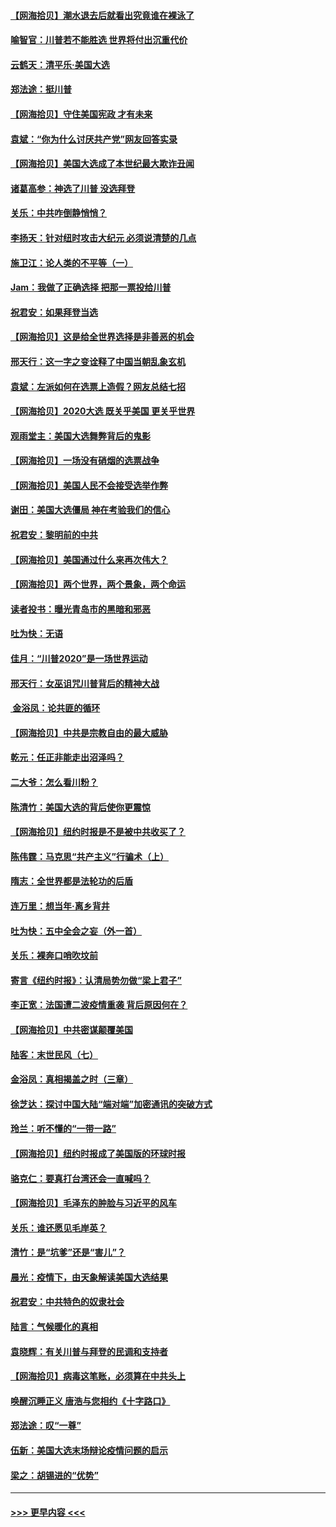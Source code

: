 #### [【网海拾贝】潮水退去后就看出究竟谁在裸泳了](../pages/nsc993/n12543321.md?t=11121351) 
#### [喻智官：川普若不能胜选 世界将付出沉重代价](../pages/nsc993/n12541352.md?t=11121351) 
#### [云鹤天：清平乐‧美国大选](../pages/nsc993/n12540916.md?t=11121351) 
#### [郑法途：挺川普](../pages/nsc993/n12540898.md?t=11121351) 
#### [【网海拾贝】守住美国宪政 才有未来](../pages/nsc993/n12540423.md?t=11121351) 
#### [袁斌：“你为什么讨厌共产党”网友回答实录](../pages/nsc993/n12540208.md?t=11121351) 
#### [【网海拾贝】美国大选成了本世纪最大欺诈丑闻](../pages/nsc993/n12538029.md?t=11121351) 
#### [诸葛高参：神选了川普 没选拜登](../pages/nsc993/n12537664.md?t=11121351) 
#### [关乐：中共咋倒静悄悄？](../pages/nsc993/n12537615.md?t=11121351) 
#### [李扬天：针对纽时攻击大纪元 必须说清楚的几点](../pages/nsc993/n12536001.md?t=11121351) 
#### [施卫江：论人类的不平等（一）](../pages/nsc993/n12535700.md?t=11121351) 
#### [Jam：我做了正确选择 把那一票投给川普](../pages/nsc993/n12535743.md?t=11121351) 
#### [祝君安：如果拜登当选](../pages/nsc993/n12535726.md?t=11121351) 
#### [【网海拾贝】这是给全世界选择是非善恶的机会](../pages/nsc993/n12535061.md?t=11121351) 
#### [邢天行：这一字之变诠释了中国当朝乱象玄机](../pages/nsc993/n12533446.md?t=11121351) 
#### [袁斌：左派如何在选票上造假？网友总结七招](../pages/nsc993/n12533180.md?t=11121351) 
#### [【网海拾贝】2020大选 既关乎美国 更关乎世界](../pages/nsc993/n12533161.md?t=11121351) 
#### [观雨堂主：美国大选舞弊背后的鬼影](../pages/nsc993/n12533153.md?t=11121351) 
#### [【网海拾贝】一场没有硝烟的选票战争](../pages/nsc993/n12531883.md?t=11121351) 
#### [【网海拾贝】美国人民不会接受选举作弊](../pages/nsc993/n12528850.md?t=11121351) 
#### [谢田：美国大选僵局 神在考验我们的信心](../pages/nsc993/n12527932.md?t=11121351) 
#### [祝君安：黎明前的中共](../pages/nsc993/n12524071.md?t=11121351) 
#### [【网海拾贝】美国通过什么来再次伟大？](../pages/nsc993/n12523844.md?t=11121351) 
#### [【网海拾贝】两个世界，两个景象，两个命运](../pages/nsc993/n12521419.md?t=11121351) 
#### [读者投书：曝光青岛市的黑暗和邪恶](../pages/nsc993/n12520988.md?t=11121351) 
#### [吐为快：无语](../pages/nsc993/n12518588.md?t=11121351) 
#### [佳月：“川普2020”是一场世界运动](../pages/nsc993/n12518581.md?t=11121351) 
#### [邢天行：女巫诅咒川普背后的精神大战](../pages/nsc993/n12517257.md?t=11121351) 
#### [ 金浴凤：论共匪的循环](../pages/nsc993/n12517133.md?t=11121351) 
#### [【网海拾贝】中共是宗教自由的最大威胁](../pages/nsc993/n12516879.md?t=11121351) 
#### [乾元：任正非能走出沼泽吗？](../pages/nsc993/n12515831.md?t=11121351) 
#### [二大爷：怎么看川粉？](../pages/nsc993/n12515820.md?t=11121351) 
#### [陈清竹：美国大选的背后使你更震惊](../pages/nsc993/n12515589.md?t=11121351) 
#### [【网海拾贝】纽约时报是不是被中共收买了？](../pages/nsc993/n12515122.md?t=11121351) 
#### [陈伟霆：马克思“共产主义”行骗术（上）](../pages/nsc993/n12510217.md?t=11121351) 
#### [隋志：全世界都是法轮功的后盾](../pages/nsc993/n12510636.md?t=11121351) 
#### [连万里：想当年‧离乡背井](../pages/nsc993/n12510623.md?t=11121351) 
#### [吐为快：五中全会之妄（外一首）](../pages/nsc993/n12510470.md?t=11121351) 
#### [关乐：裸奔口哨吹坟前](../pages/nsc993/n12510403.md?t=11121351) 
#### [寄言《纽约时报》：认清局势勿做“梁上君子”](../pages/nsc993/n12510042.md?t=11121351) 
#### [李正宽：法国遭二波疫情重袭 背后原因何在？](../pages/nsc993/n12509971.md?t=11121351) 
#### [【网海拾贝】中共密谋颠覆美国](../pages/nsc993/n12509816.md?t=11121351) 
#### [陆客：末世民风（七）](../pages/nsc993/n12507822.md?t=11121351) 
#### [金浴凤：真相揭盖之时（三章）](../pages/nsc993/n12507804.md?t=11121351) 
#### [徐芝达：探讨中国大陆“端对端”加密通讯的突破方式](../pages/nsc993/n12507682.md?t=11121351) 
#### [玲兰：听不懂的“一带一路”](../pages/nsc993/n12507669.md?t=11121351) 
#### [【网海拾贝】纽约时报成了美国版的环球时报](../pages/nsc993/n12507053.md?t=11121351) 
#### [骆克仁：要真打台湾还会一直喊吗？](../pages/nsc993/n12506843.md?t=11121351) 
#### [【网海拾贝】毛泽东的肿脸与习近平的风车](../pages/nsc993/n12504537.md?t=11121351) 
#### [关乐：谁还愿见毛岸英？](../pages/nsc993/n12503866.md?t=11121351) 
#### [清竹：是“坑爹”还是“害儿”？](../pages/nsc993/n12503034.md?t=11121351) 
#### [晨光：疫情下，由天象解读美国大选结果](../pages/nsc993/n12502536.md?t=11121351) 
#### [祝君安：中共特色的奴隶社会](../pages/nsc993/n12501529.md?t=11121351) 
#### [陆言：气候暖化的真相](../pages/nsc993/n12501183.md?t=11121351) 
#### [袁晓辉：有关川普与拜登的民调和支持者](../pages/nsc993/n12500433.md?t=11121351) 
#### [【网海拾贝】病毒这笔账，必须算在中共头上](../pages/nsc993/n12500320.md?t=11121351) 
#### [唤醒沉睡正义 唐浩与您相约《十字路口》](../pages/nsc993/n12497980.md?t=11121351) 
#### [郑法途：叹“一尊”](../pages/nsc993/n12498837.md?t=11121351) 
#### [伍新：美国大选末场辩论疫情问题的启示](../pages/nsc993/n12498829.md?t=11121351) 
#### [梁之：胡锡进的“优势”](../pages/nsc993/n12498780.md?t=11121351) 

----
#### [ >>> 更早内容 <<< ](../indexes/nsc993-earlier.md)
